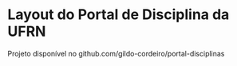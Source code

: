 # Layout do Portal de Disciplina da UFRN

Projeto disponível no github.com/gildo-cordeiro/portal-disciplinas
